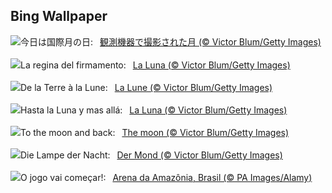 ## Bing Wallpaper
![](https://www.bing.com/th?id=OHR.MineralMoon_JA-JP2878137098_UHD.jpg&w=1000)今日は国際月の日:&nbsp;&ensp;[観測機器で撮影された月 (© Victor Blum/Getty Images)](https://www.bing.com/th?id=OHR.MineralMoon_JA-JP2878137098_UHD.jpg)
<br><br/>
![](https://www.bing.com/th?id=OHR.MineralMoon_IT-IT2334790788_UHD.jpg&w=1000)La regina del firmamento:&nbsp;&ensp;[La Luna (© Victor Blum/Getty Images)](https://www.bing.com/th?id=OHR.MineralMoon_IT-IT2334790788_UHD.jpg)
<br><br/>
![](https://www.bing.com/th?id=OHR.MineralMoon_FR-FR0840269185_UHD.jpg&w=1000)De la Terre à la Lune:&nbsp;&ensp;[La Lune  (© Victor Blum/Getty Images)](https://www.bing.com/th?id=OHR.MineralMoon_FR-FR0840269185_UHD.jpg)
<br><br/>
![](https://www.bing.com/th?id=OHR.MineralMoon_ES-ES8732088445_UHD.jpg&w=1000)Hasta la Luna y mas allá:&nbsp;&ensp;[La Luna (© Victor Blum/Getty Images)](https://www.bing.com/th?id=OHR.MineralMoon_ES-ES8732088445_UHD.jpg)
<br><br/>
![](https://www.bing.com/th?id=OHR.MineralMoon_EN-GB7656393830_UHD.jpg&w=1000)To the moon and back:&nbsp;&ensp;[The moon (© Victor Blum/Getty Images)](https://www.bing.com/th?id=OHR.MineralMoon_EN-GB7656393830_UHD.jpg)
<br><br/>
![](https://www.bing.com/th?id=OHR.MineralMoon_DE-DE4896248941_UHD.jpg&w=1000)Die Lampe der Nacht:&nbsp;&ensp;[Der Mond (© Victor Blum/Getty Images)](https://www.bing.com/th?id=OHR.MineralMoon_DE-DE4896248941_UHD.jpg)
<br><br/>
![](https://www.bing.com/th?id=OHR.DiaNacionaldoFutebol_PT-BR4614165115_UHD.jpg&w=1000)O jogo vai começar!:&nbsp;&ensp;[Arena da Amazônia, Brasil (© PA Images/Alamy)](https://www.bing.com/th?id=OHR.DiaNacionaldoFutebol_PT-BR4614165115_UHD.jpg)
<br><br/>
